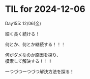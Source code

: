 # TIL for 2024-12-06

Day155: 12/06(金)<br>

細く長く続ける！<br>

何とか、何とか継続する！！！<br>

何がダメなのか原因を探り、<br>
模索して解決する！！！<br>

一つづつ一つづつ解決方法を探る！<br>